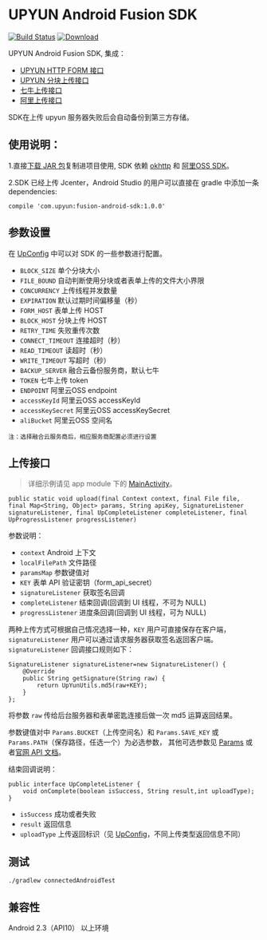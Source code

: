 # UPYUN Android Fusion SDK

[![Build Status](https://travis-ci.org/upyun/android-fusion-sdk.svg?branch=master)](https://travis-ci.org/upyun/android-fusion-sdk)
[ ![Download](https://api.bintray.com/packages/upyun/maven/fusion-android-sdk/images/download.svg) ](https://bintray.com/upyun/maven/fusion-android-sdk/_latestVersion)

UPYUN Android Fusion SDK, 集成：
- [UPYUN HTTP FORM 接口](http://docs.upyun.com/api/form_api/)
- [UPYUN 分块上传接口](http://docs.upyun.com/api/multipart_upload/)
- [七牛上传接口](http://developer.qiniu.com/docs/v6/api/overview/up/upload-models/)
- [阿里上传接口](https://help.aliyun.com/document_detail/oss/sdk/android-sdk/upload-object.html?spm=5176.docoss/sdk/android-sdk/preface.6.281.7RIWDc)

SDK在上传 upyun 服务器失败后会自动备份到第三方存储。

## 使用说明：

1.直接[下载 JAR 包](http://jcenter.bintray.com/com/upyun/fusion-android-sdk/1.0.0/)复制进项目使用, SDK 依赖 [okhttp](http://square.github.io/okhttp/) 和 [阿里OSS SDK](https://help.aliyun.com/document_detail/oss/sdk/android-sdk/preface.html?spm=5176.docoss/sdk/android-sdk/upload-object.6.276.j9dUjt)。

2.SDK 已经上传 Jcenter，Android Studio 的用户可以直接在 gradle 中添加一条 dependencies:

```
compile 'com.upyun:fusion-android-sdk:1.0.0'
```
## 参数设置

在 [UpConfig](https://github.com/upyun/android-fusion-sdk/blob/master/fusion-android-sdk/src/main/java/com/upyun/library/common/UpConfig.java) 中可以对 SDK 的一些参数进行配置。

* `BLOCK_SIZE` 单个分块大小
* `FILE_BOUND` 自动判断使用分块或者表单上传的文件大小界限
* `CONCURRENCY` 上传线程并发数量
* `EXPIRATION` 默认过期时间偏移量（秒）
* `FORM_HOST` 表单上传 HOST
* `BLOCK_HOST` 分块上传 HOST
* `RETRY_TIME` 失败重传次数
* `CONNECT_TIMEOUT` 连接超时（秒）
* `READ_TIMEOUT` 读超时（秒）
* `WRITE_TIMEOUT` 写超时（秒）
* `BACKUP_SERVER` 融合云备份服务商，默认七牛
* `TOKEN` 七牛上传 token
* `ENDPOINT` 阿里云OSS endpoint
* `accessKeyId` 阿里云OSS accessKeyId
* `accessKeySecret` 阿里云OSS accessKeySecret
* `aliBucket` 阿里云OSS 空间名

`注：选择融合云服务商后，相应服务商配置必须进行设置`


## 上传接口

> 详细示例请见 app module 下的 [MainActivity](https://github.com/upyun/android-fusion-sdk/blob/master/app/src/main/java/com/upyun/fusionyun/MainActivity.java)。


```
public static void upload(final Context context, final File file, final Map<String, Object> params, String apiKey, SignatureListener signatureListener, final UpCompleteListener completeListener, final UpProgressListener progressListener)
```
参数说明：

* `context` Android 上下文
* `localFilePath` 文件路径
* `paramsMap` 参数键值对
* `KEY` 表单 API 验证密钥（form_api_secret）
* `signatureListener` 获取签名回调
* `completeListener` 结束回调(回调到 UI 线程，不可为 NULL)
* `progressListener` 进度条回调(回调到 UI 线程，可为 NULL)


两种上传方式可根据自己情况选择一种，`KEY` 用户可直接保存在客户端，`signatureListener` 用户可以通过请求服务器获取签名返回客户端。`signatureListener` 回调接口规则如下：

```
SignatureListener signatureListener=new SignatureListener() {
    @Override
    public String getSignature(String raw) {
        return UpYunUtils.md5(raw+KEY);
    }
};
```
将参数 `raw` 传给后台服务器和表单密匙连接后做一次 md5 运算返回结果。

参数键值对中 `Params.BUCKET`（上传空间名）和 `Params.SAVE_KEY` 或 `Params.PATH`（保存路径，任选一个）为必选参数，
其他可选参数见 [Params](https://github.com/upyun/android-fusion-sdk/blob/master/fusion-android-sdk/src/main/java/com/upyun/library/common/Params.java) 或者[官网 API 文档](http://docs.upyun.com/api/form_api/)。

结束回调说明：

```
public interface UpCompleteListener {
    void onComplete(boolean isSuccess, String result,int uploadType);
}
```
* `isSuccess` 成功或者失败
* `result` 返回信息
* `uploadType` 上传返回标识（见 [UpConfig](https://github.com/upyun/android-fusion-sdk/blob/master/fusion-android-sdk/src/main/java/com/upyun/library/common/UpConfig.java)，不同上传类型返回信息不同）


## 测试

```
./gradlew connectedAndroidTest
```
 

## 兼容性

Android 2.3（API10） 以上环境

